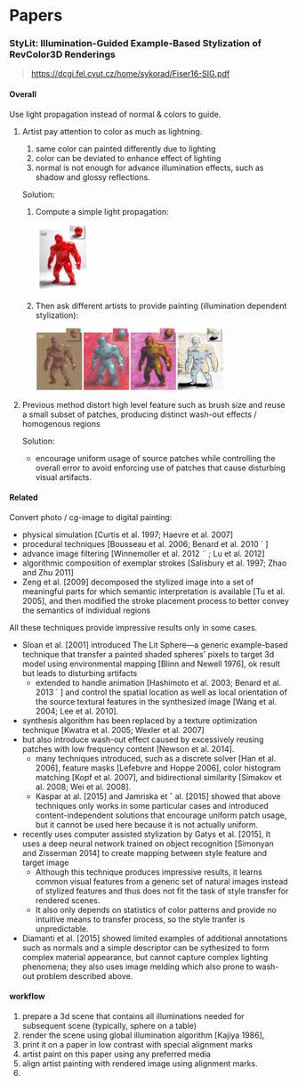 # Papers

### StyLit: Illumination-Guided Example-Based Stylization of RevColor3D Renderings

> https://dcgi.fel.cvut.cz/home/sykorad/Fiser16-SIG.pdf

#### Overall

Use light propagation instead of normal & colors to guide.

1. Artist pay attention to color as much as lightning.	

   1. same color can painted differently due to lighting
   2. color can be deviated to enhance effect of lighting
   3. normal is not enough for advance illumination effects, such as shadow and glossy reflections.

   Solution:

   1. Compute a simple light propagation:

      <img src="Untitled 1.assets/image-20220213161316136.png" alt="image-20220213161316136" style="zoom: 33%;" />

   2. Then ask different artists to provide painting (illumination dependent stylization):

      <img src="Untitled 1.assets/image-20220213161418835.png" alt="image-20220213161418835" style="zoom:33%;" />

2. Previous method distort high level feature such as brush size and reuse a small subset of patches, producing distinct wash-out effects / homogenous regions

   Solution:

   - encourage uniform usage of source patches while controlling the overall error to avoid enforcing use of patches that cause disturbing visual artifacts.

#### Related

Convert photo / cg-image to digital painting:

- physical simulation  [Curtis et al. 1997; Haevre et al. 2007]
- procedural techniques [Bousseau et al. 2006; Benard et al. 2010 ´ ]
- advance image filtering [Winnemoller et al. 2012 ¨ ; Lu et al. 2012]
- algorithmic composition of exemplar strokes [Salisbury et al. 1997; Zhao and Zhu 2011]
- Zeng et al. [2009] decomposed the stylized image into a set of meaningful parts for which semantic interpretation is available [Tu et al. 2005], and then modified the stroke placement process to better convey the semantics of individual regions

All these techniques provide impressive results only in some cases.

- Sloan et al. [2001] introduced The Lit Sphere—a generic example-based technique that transfer a painted shaded spheres' pixels to target 3d model using environmental mapping  [Blinn and Newell 1976], ok result but leads to disturbing artifacts
  - extended to handle animation  [Hashimoto et al. 2003; Benard et al. 2013 ´ ] and control the spatial location as well as local orientation of the source textural features in the synthesized image [Wang et al. 2004; Lee et al. 2010].
-  synthesis algorithm has been replaced by a texture optimization technique [Kwatra et al. 2005; Wexler et al. 2007]
  - but also introduce wash-out effect  caused by excessively reusing patches with low frequency content [Newson et al. 2014].
    - many techniques introduced, such as a discrete solver [Han et al. 2006], feature masks [Lefebvre and Hoppe 2006], color histogram matching [Kopf et al. 2007], and bidirectional similarity [Simakov et al. 2008; Wei et al. 2008]. 
    - Kaspar at al. [2015] and Jamriska et ˇ al. [2015] showed that above techniques only works in some particular cases and introduced content-independent solutions that encourage uniform patch usage, but it cannot be used here because it is not actually uniform.
- recently uses computer assisted stylization by  Gatys et al. [2015], It uses a deep neural network trained on object recognition [Simonyan and Zisserman 2014] to create mapping between style feature and target image
  - Although this technique produces impressive results, it learns common visual features from a generic set of natural images instead of stylized features and thus does not fit the task of style transfer for rendered scenes.
  - It also only depends on statistics of color patterns and provide no intuitive means to transfer process, so the style tranfer is unpredictable.
- Diamanti et al. [2015] showed limited examples of additional annotations such as normals and a simple descriptor can be sythesized to form complex material appearance, but cannot capture complex lighting phenomena; they also uses image melding which also prone to wash-out problem described above. 

#### workflow

1. prepare a 3d scene that contains all illuminations needed for subsequent scene (typically, sphere on a table)
2. render the scene using global illumination algorithm  [Kajiya 1986], 
3. print it on a paper in low contrast with special alignment marks
4. artist paint on this paper using any preferred media
5. align artist painting with rendered image using alignment marks.
6. 